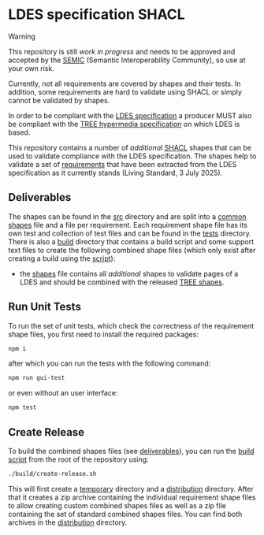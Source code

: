 # LDES specification SHACL
> [!WARNING]
> This repository is still _work in progress_ and needs to be approved and accepted by the [SEMIC](https://github.com/SEMICeu) (Semantic Interoperability Community), so use at your own risk.
> 
> Currently, not all requirements are covered by shapes and their tests. In addition, some requirements are hard to validate using SHACL or simply cannot be validated by shapes.

In order to be compliant with the [LDES specification](https://w3id.org/ldes/specification) a producer MUST also be compliant with the [TREE hypermedia specification](https://treecg.github.io/specification/) on which LDES is based. 

This repository contains a number of _additional_ [SHACL](https://www.w3.org/TR/shacl/) shapes that can be used to validate compliance with the LDES specification. The shapes help to validate a set of [requirements](./requirements.md) that have been extracted from the LDES specification as it currently stands (Living Standard, 3 July 2025).

## Deliverables
The shapes can be found in the [src](./src/) 
directory and are split into a [common shapes](./src/tree-common.ttl) file and a file per requirement. Each requirement shape file has its own test and collection of test files and can be found in the [tests](./tests/) directory. There is also a [build](./build/) directory that contains a build script and some support text files to create the following combined shape files (which only exist after creating a build using the [script](./build/create-release.sh)):
* the [shapes](./temp/ldes-shapes.ttl) file contains all _additional_ shapes to validate pages of a LDES and should be combined with the released [TREE shapes](https://github.com/rorlic/tree-shacl/releases).

## Run Unit Tests
To run the set of unit tests, which check the correctness of the requirement shape files, you first need to install the required packages:
```bash
npm i
```
after which you can run the tests with the following command:
```bash
npm run gui-test
```
or even without an user interface:
```bash
npm test
```

## Create Release
To build the combined shapes files (see [deliverables](#deliverables)), you can run the [build script](./build/create-release.sh) from the root of the repository using:
```bash
./build/create-release.sh
```
This will first create a [temporary](./temp/) directory and a [distribution](./dist/) directory. After that it creates a zip archive containing the individual requirement shape files to allow creating custom combined shapes files as well as a zip file containing the set of standard combined shapes files. You can find both archives in the [distribution](./dist/) directory.
